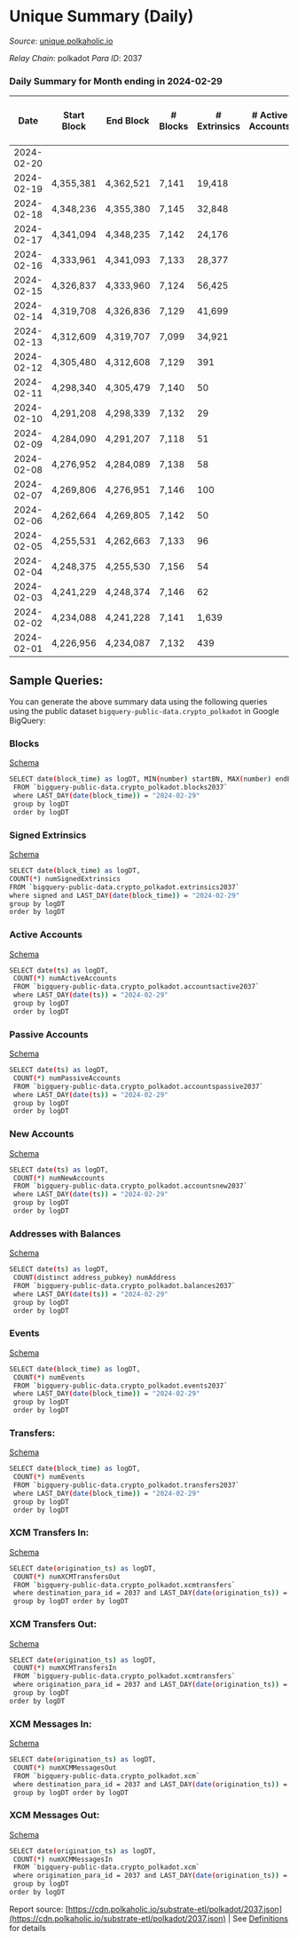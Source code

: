 # Unique Summary (Daily)

_Source_: [unique.polkaholic.io](https://unique.polkaholic.io)

*Relay Chain*: polkadot
*Para ID*: 2037



### Daily Summary for Month ending in 2024-02-29


| Date    | Start Block | End Block | # Blocks | # Extrinsics | # Active Accounts | # Passive Accounts | # New Accounts | # Addresses | # Events  | # Transfers ($USD) | # XCM Transfers In ($USD) | # XCM Transfers Out ($USD) | # XCM In | # XCM Out | Issues |
|---------|-------------|-----------|----------|--------------|-------------------|--------------------|----------------|-------------|-----------|--------------------|---------------------------|----------------------------|----------|-----------|--------|
| 2024-02-20 |  |  |  |  |  |  |  |  |  |   |   |   |  |  |  |
| 2024-02-19 | 4,355,381 | 4,362,521 | 7,141 | 19,418 |  |  |  | 34,852 | 162,641 | 1,561  |   |   |  |  |  |
| 2024-02-18 | 4,348,236 | 4,355,380 | 7,145 | 32,848 |  |  |  | 34,851 | 265,706 | 1,568  |   |   |  |  |  |
| 2024-02-17 | 4,341,094 | 4,348,235 | 7,142 | 24,176 |  |  |  | 34,839 | 194,578 | 1,538  |   |   |  |  |  |
| 2024-02-16 | 4,333,961 | 4,341,093 | 7,133 | 28,377 |  |  |  | 34,831 | 224,193 | 1,529  |   |   |  |  |  |
| 2024-02-15 | 4,326,837 | 4,333,960 | 7,124 | 56,425 |  |  |  | 34,828 | 409,807 | 1,521  |   |   |  |  |  |
| 2024-02-14 | 4,319,708 | 4,326,836 | 7,129 | 41,699 |  |  |  | 34,826 | 317,452 | 1,520  |   |   |  |  |  |
| 2024-02-13 | 4,312,609 | 4,319,707 | 7,099 | 34,921 |  |  |  | 34,823 | 265,662 | 1,563  |   |   |  |  |  |
| 2024-02-12 | 4,305,480 | 4,312,608 | 7,129 | 391 |  |  |  | 34,819 | 22,472 | 1,536  |   |   |  |  |  |
| 2024-02-11 | 4,298,340 | 4,305,479 | 7,140 | 50 |  |  |  | 34,812 | 19,885 | 1,501  |   |   |  |  |  |
| 2024-02-10 | 4,291,208 | 4,298,339 | 7,132 | 29 |  |  |  | 34,811 | 19,658 | 1,483  |   |   |  |  |  |
| 2024-02-09 | 4,284,090 | 4,291,207 | 7,118 | 51 |  |  |  | 34,810 | 19,777 | 1,490  |   |   |  |  |  |
| 2024-02-08 | 4,276,952 | 4,284,089 | 7,138 | 58 |  |  |  | 34,810 | 19,870 | 1,500  |   |   |  |  |  |
| 2024-02-07 | 4,269,806 | 4,276,951 | 7,146 | 100 |  |  |  | 34,806 | 20,161 | 1,518  |   |   |  |  |  |
| 2024-02-06 | 4,262,664 | 4,269,805 | 7,142 | 50 |  |  |  | 34,801 | 19,819 | 1,484  |   |   |  |  |  |
| 2024-02-05 | 4,255,531 | 4,262,663 | 7,133 | 96 |  |  |  | 34,800 | 20,131 | 1,515  | 6  | 16  |  |  |  |
| 2024-02-04 | 4,248,375 | 4,255,530 | 7,156 | 54 |  |  |  | 34,797 | 19,844 | 1,482  | 2  | 3  |  |  |  |
| 2024-02-03 | 4,241,229 | 4,248,374 | 7,146 | 62 |  |  |  | 34,793 | 19,865 | 1,483  | 3  | 8  | 5 | 7 |  |
| 2024-02-02 | 4,234,088 | 4,241,228 | 7,141 | 1,639 |  |  |  | 34,791 | 31,840 | 3,066  |   | 1  |  | 1 |  |
| 2024-02-01 | 4,226,956 | 4,234,087 | 7,132 | 439 |  |  |  | 33,626 | 22,668 | 1,843  |   | 1  |  | 1 |  |

## Sample Queries:
You can generate the above summary data using the following queries using the public dataset `bigquery-public-data.crypto_polkadot` in Google BigQuery:


### Blocks 

[Schema](https://github.com/colorfulnotion/substrate-etl/blob/main/schema/blocks.json)

```bash
SELECT date(block_time) as logDT, MIN(number) startBN, MAX(number) endBN, COUNT(*) numBlocks 
 FROM `bigquery-public-data.crypto_polkadot.blocks2037`  
 where LAST_DAY(date(block_time)) = "2024-02-29" 
 group by logDT 
 order by logDT
```

### Signed Extrinsics 

[Schema](https://github.com/colorfulnotion/substrate-etl/blob/main/schema/extrinsics.json)

```bash
SELECT date(block_time) as logDT, 
COUNT(*) numSignedExtrinsics 
FROM `bigquery-public-data.crypto_polkadot.extrinsics2037`  
where signed and LAST_DAY(date(block_time)) = "2024-02-29" 
group by logDT 
order by logDT
```

### Active Accounts 

[Schema](https://github.com/colorfulnotion/substrate-etl/blob/main/schema/accountsactive.json)

```bash
SELECT date(ts) as logDT, 
 COUNT(*) numActiveAccounts 
 FROM `bigquery-public-data.crypto_polkadot.accountsactive2037` 
 where LAST_DAY(date(ts)) = "2024-02-29" 
 group by logDT 
 order by logDT
```

### Passive Accounts 

[Schema](https://github.com/colorfulnotion/substrate-etl/blob/main/schema/accountspassive.json)

```bash
SELECT date(ts) as logDT, 
 COUNT(*) numPassiveAccounts 
 FROM `bigquery-public-data.crypto_polkadot.accountspassive2037` 
 where LAST_DAY(date(ts)) = "2024-02-29" 
 group by logDT 
 order by logDT
```

### New Accounts 

[Schema](https://github.com/colorfulnotion/substrate-etl/blob/main/schema/accountsnew.json)

```bash
SELECT date(ts) as logDT, 
 COUNT(*) numNewAccounts 
 FROM `bigquery-public-data.crypto_polkadot.accountsnew2037` 
 where LAST_DAY(date(ts)) = "2024-02-29" 
 group by logDT
 order by logDT
```

### Addresses with Balances 

[Schema](https://github.com/colorfulnotion/substrate-etl/blob/main/schema/balances.json)

```bash
SELECT date(ts) as logDT,
 COUNT(distinct address_pubkey) numAddress 
 FROM `bigquery-public-data.crypto_polkadot.balances2037` 
 where LAST_DAY(date(ts)) = "2024-02-29" 
 group by logDT 
 order by logDT
```

### Events 

[Schema](https://github.com/colorfulnotion/substrate-etl/blob/main/schema/events.json)

```bash
SELECT date(block_time) as logDT, 
 COUNT(*) numEvents 
 FROM `bigquery-public-data.crypto_polkadot.events2037` 
 where LAST_DAY(date(block_time)) = "2024-02-29" 
 group by logDT 
 order by logDT
```

### Transfers:

[Schema](https://github.com/colorfulnotion/substrate-etl/blob/main/schema/transfers.json)

```bash
SELECT date(block_time) as logDT, 
 COUNT(*) numEvents 
 FROM `bigquery-public-data.crypto_polkadot.transfers2037` 
 where LAST_DAY(date(block_time)) = "2024-02-29" 
 group by logDT 
 order by logDT
```

### XCM Transfers In: 

[Schema](https://github.com/colorfulnotion/substrate-etl/blob/main/schema/xcmtransfers.json)

```bash
SELECT date(origination_ts) as logDT, 
 COUNT(*) numXCMTransfersOut 
 FROM `bigquery-public-data.crypto_polkadot.xcmtransfers` 
 where destination_para_id = 2037 and LAST_DAY(date(origination_ts)) = "2024-02-29" 
 group by logDT order by logDT
```

### XCM Transfers Out: 

[Schema](https://github.com/colorfulnotion/substrate-etl/blob/main/schema/xcmtransfers.json)

```bash
SELECT date(origination_ts) as logDT, 
 COUNT(*) numXCMTransfersIn 
 FROM `bigquery-public-data.crypto_polkadot.xcmtransfers` 
 where origination_para_id = 2037 and LAST_DAY(date(origination_ts)) = "2024-02-29" 
 group by logDT 
order by logDT
```

### XCM Messages In: 

[Schema](https://github.com/colorfulnotion/substrate-etl/blob/main/schema/xcm.json)

```bash
SELECT date(origination_ts) as logDT, 
 COUNT(*) numXCMMessagesOut 
 FROM `bigquery-public-data.crypto_polkadot.xcm` 
 where destination_para_id = 2037 and LAST_DAY(date(origination_ts)) = "2024-02-29" 
 group by logDT order by logDT
```

### XCM Messages Out: 

[Schema](https://github.com/colorfulnotion/substrate-etl/blob/main/schema/xcm.json)

```bash
SELECT date(origination_ts) as logDT, 
 COUNT(*) numXCMMessagesIn 
 FROM `bigquery-public-data.crypto_polkadot.xcm` 
 where origination_para_id = 2037 and LAST_DAY(date(origination_ts)) = "2024-02-29" 
 group by logDT 
order by logDT
```


Report source: [https://cdn.polkaholic.io/substrate-etl/polkadot/2037.json](https://cdn.polkaholic.io/substrate-etl/polkadot/2037.json) | See [Definitions](/DEFINITIONS.md) for details
